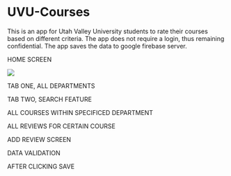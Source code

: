 # UVU-Courses
This is an app for Utah Valley University students to rate their courses based on different criteria. The app does not require a login, thus remaining confidential.
The app saves the data to google firebase server. 

HOME SCREEN


![](Assets.xcassets/Homescreen.imageset/Homescreen.png)




TAB ONE, ALL DEPARTMENTS





TAB TWO, SEARCH FEATURE






ALL COURSES WITHIN SPECIFICED DEPARTMENT






ALL REVIEWS FOR CERTAIN COURSE






ADD REVIEW SCREEN






DATA VALIDATION 






AFTER CLICKING SAVE
